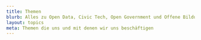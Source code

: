```yaml
---
title: Themen
blurb: Alles zu Open Data, Civic Tech, Open Government und Offene Bildung
layout: topics
meta: Themen die uns und mit denen wir uns beschäftigen
---
```

